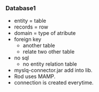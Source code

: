 
### Database1

- entity = table
- records = row
- domain = type of atribute
- foreign key
  - another table
  - relate two other table
- no sql
  - no entity relation table
- myslq-connector.jar  add into lib.
- Rod uses MAMP.
- connection is created everytime.

